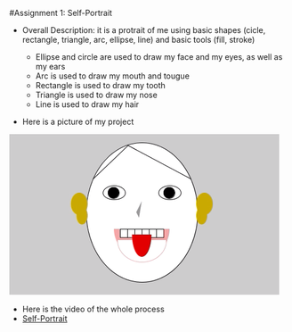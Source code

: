 #Assignment 1: Self-Portrait
- Overall Description: it is a protrait of me using basic shapes (cicle, rectangle, triangle, arc, ellipse, line) and basic tools (fill, stroke)
  - Ellipse and circle are used to draw my face and my eyes, as well as my ears
  - Arc is used to draw my mouth and tougue
  - Rectangle is used to draw my tooth
  - Triangle is used to draw my nose
  - Line is used to draw my hair
  
- Here is a picture of my project

![](Self-Portrait.png)

- Here is the video of the whole process
  <li><a href="https://youtu.be/rYEdizdQyB0" >Self-Portrait</a></li>
